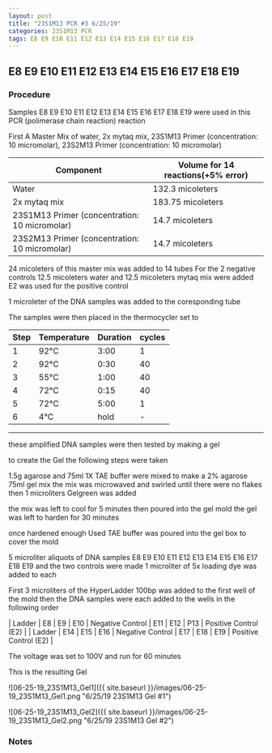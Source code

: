 ```yaml
---
layout: post
title: "23S1M13 PCR #3 6/25/19"
categories: 23S1M13 PCR
tags: E8 E9 E10 E11 E12 E13 E14 E15 E16 E17 E18 E19
---
```


##  E8 E9 E10 E11 E12 E13 E14 E15 E16 E17 E18 E19

### Procedure

Samples E8 E9 E10 E11 E12 E13 E14 E15 E16 E17 E18 E19 were used in this PCR (polimerase chain reaction) reaction 

First A Master Mix of water, 2x mytaq mix, 23S1M13 Primer (concentration: 10 micromolar), 23S2M13 Primer (concentration: 10 micromolar)


|Component| Volume for 14 reactions(+5% error)|
|---------|---------------------------|
|Water| 132.3 micoleters|
|2x mytaq mix| 183.75 micoleters|
|23S1M13 Primer (concentration: 10 micromolar)| 14.7 micoleters|
|23S2M13 Primer (concentration: 10 micromolar)| 14.7 micoleters|

24 micoleters of this master mix was added to 14 tubes 
For the 2 negative controls 12.5 micoleters water and 12.5 micoleters mytaq mix were added
E2 was used for the positive control

1 microleter of the DNA samples was added to the coresponding tube

The samples were then placed in the thermocycler set to 

|Step|Temperature|Duration|cycles|
|----|-------|--------|-------|
|1|92°C|3:00|1|
|2|92°C|0:30|40|
|3|55°C|1:00|40|
|4|72°C|0:15|40|
|5|72°C|5:00|1|
|6|4°C|hold|-|
___________

these amplified DNA samples were then tested by making a gel

to create the Gel the following steps were taken 

1.5g agarose and 75ml 1X TAE buffer were mixed to make a 2% agarose 75ml gel mix 
the mix was microwaved and swirled until there were no flakes 
then 1 microliters Gelgreen was added

the mix was left to cool for 5 minutes then poured into the gel mold
the gel was left to harden for 30 minutes 

once hardened enough Used TAE buffer was poured into the gel box to cover the mold

5 microliter aliquots of DNA samples  E8 E9 E10 E11 E12 E13 E14 E15 E16 E17 E18 E19 and the two controls were made 
1 microliter of 5x loading dye was added to each

First 3 microliters of the HyperLadder 100bp was added to the first well of the mold 
then the DNA samples were each added to the wells in the following order 

| Ladder | E8 | E9 | E10 | Negative Control | E11 | E12 | P13 | Positive Control (E2) |
| Ladder | E14 | E15 | E16 | Negative Control | E17 | E18 | E19 | Positive Control (E2) |

The voltage was set to 100V and run for 60 minutes


This is the resulting Gel

![06-25-19_23S1M13_Gel1]({{ site.baseurl }}/images/06-25-19_23S1M13_Gel1.png "6/25/19 23S1M13 Gel #1")

![06-25-19_23S1M13_Gel2]({{ site.baseurl }}/images/06-25-19_23S1M13_Gel2.png "6/25/19 23S1M13 Gel #2")


### Notes

